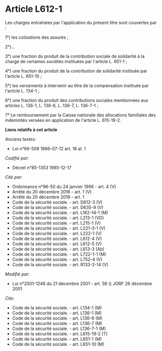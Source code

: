 # Article L612-1

Les charges entraînées par l'application du présent titre sont couvertes par       : 

1°) les cotisations des assurés ; 

2°)... 

3°) une fraction du produit de la contribution sociale de solidarité à la charge de certaines sociétés instituées par
l'article L. 651-1 ; 

4°) une fraction du produit de la contribution de solidarité instituée par l'article L. 651-10 ; 

5°) les versements à intervenir au titre de la compensation instituée par l'article L. 134-1 ; 

6°) une fraction du produit des contributions sociales mentionnées aux articles L. 136-1, L. 136-6, L. 136-7, L. 136-7-1 ; 

7° Le remboursement par la Caisse nationale des allocations familiales des indemnités versées en application de l'article L.
615-19-2.

**Liens relatifs à cet article**

_Anciens textes_:

  - Loi n°66-509 1966-07-12 art. 18 al. 1

_Codifié par_:

  - Décret n°85-1353 1985-12-17

_Cité par_:

  - Ordonnance n°96-50 du 24 janvier 1996 - art. 4 (V)
  - Arrêté du 20 décembre 2016 - art. 1 (V)
  - Arrêté du 20 décembre 2019 - art. 1
  - Code de la sécurité sociale. - art. D612-3 (V)
  - Code de la sécurité sociale. - art. D635-9 (V)
  - Code de la sécurité sociale. - art. L162-14-1 (M)
  - Code de la sécurité sociale. - art. L213-1 (VD)
  - Code de la sécurité sociale. - art. L215-1 (V)
  - Code de la sécurité sociale. - art. L221-3-1 (V)
  - Code de la sécurité sociale. - art. L222-1 (V)
  - Code de la sécurité sociale. - art. L612-4 (V)
  - Code de la sécurité sociale. - art. L612-5 (V)
  - Code de la sécurité sociale. - art. L613-3 (Ab)
  - Code de la sécurité sociale. - art. L722-1-1 (M)
  - Code de la sécurité sociale. - art. L752-4 (V)
  - Code de la sécurité sociale. - art. R133-2-14 (V)

_Modifié par_:

  - Loi n°2001-1246 du 21 décembre 2001 - art. 56 () JORF 26 décembre 2001

_Cite_:

  - Code de la sécurité sociale. - art. L134-1 (M)
  - Code de la sécurité sociale. - art. L136-1 (M)
  - Code de la sécurité sociale. - art. L136-6 (M)
  - Code de la sécurité sociale. - art. L136-7 (M)
  - Code de la sécurité sociale. - art. L136-7-1 (M)
  - Code de la sécurité sociale. - art. L615-19-2 (T)
  - Code de la sécurité sociale. - art. L651-1 (M)
  - Code de la sécurité sociale. - art. L651-10 (M)
